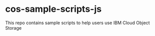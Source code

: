 # cos-sample-scripts-js
This repo contains sample scripts to help users use IBM Cloud Object Storage
